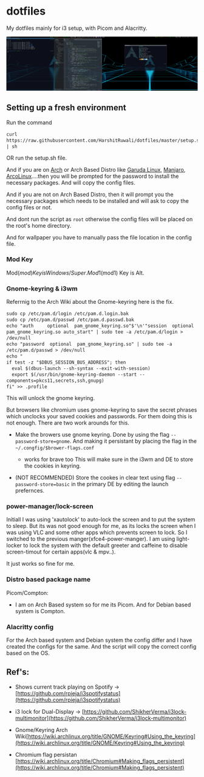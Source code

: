 # dotfiles

My dotfiles mainly for i3 setup, with Picom and Alacritty. 


![desktop-env-i3](./images/display.png)


## Setting up a fresh environment 

Run the command
```
curl https://raw.githubusercontent.com/HarshitRuwali/dotfiles/master/setup.sh | sh
```

OR run the setup.sh file.  

And if you are on [Arch](https://archlinux.org/) or Arch Based Distro like [Garuda Linux](https://garudalinux.org/), [Manjaro](https://manjaro.org/), [ArcoLinux](https://arcolinux.com/)....then you will be prompted for the password to install the necessary packages. And will copy the config files. 

And if you are not on Arch Based Distro, then it will prompt you the necessary packages which needs to be installed and will ask to copy the config files or not.

And dont run the script as `root` otherwise the config files will be placed on the root's home directory.

And for wallpaper you have to manually pass the file location in the config file.

### Mod Key

Mod($mod) Key is Windows/Super.
Mod1($mod1) Key is Alt.

### Gnome-keyring & i3wm

Referrnig to the Arch Wiki about the Gnome-keyring here is the fix.

```
sudo cp /etc/pam.d/login /etc/pam.d.login.bak
sudo cp /etc/pam.d/passwd /etc/pam.d.passwd.bak
echo "auth     optional  pam_gnome_keyring.so"$'\n'"session  optional  pam_gnome_keyring.so auto_start" | sudo tee -a /etc/pam.d/login > /dev/null
echo "password  optional  pam_gnome_keyring.so" | sudo tee -a /etc/pam.d/passwd > /dev/null
echo "
if test -z "$DBUS_SESSION_BUS_ADDRESS"; then
  eval $(dbus-launch --sh-syntax --exit-with-session)
  export $(/usr/bin/gnome-keyring-daemon --start --components=pkcs11,secrets,ssh,gnupg)
fi" >> .profile
```

This will unlock the gnome keyring. 

But browsers like chromium uses gnome-keyring to save the secret phrases which unclocks your saved cookies and passwords. 
For them doing this is not enough. There are two work arounds for this. 
  - Make the browers use gnome keyring. Done by using the flag `--password-store=gnome`. And making it persistant by placing the flag in the `~/.congfig/$brower-flags.conf` 
    - works for brave too
  This will make sure in the i3wm and DE to store the cookies in keyring.   

  - (NOT RECOMMENDED) Store the cookes in clear text using flag `--password-store=basic` in the primary DE by editing the launch prefernces. 
 

### power-manager/lock-screen

Initiall I was using 'xautolock' to auto-lock the screen and to put the system to sleep. But its was not good enough for me, as its locks the screen when I was using VLC and some other apps which prevents screen to lock. So I switched to the previous manger(xfce4-power-manger). 
I am using light-locker to lock the system with the default greeter and caffeine to disable screen-timout for certain apps(vlc & mpv..).

It just works so fine for me.
 
### Distro based package name

Picom/Compton:
 - I am on Arch Based system so for me its Picom. And for Debian based system is Compton.

### Alacritty config

For the Arch based system and Debian system the config differ and I have created the configs for the same. 
And the script will copy the correct config based on the OS.
  

## Ref's:
  - Shows current track playing on Spotify -> [https://github.com/rpieja/i3spotifystatus](https://github.com/rpieja/i3spotifystatus)

  - i3 lock for Dual-Display -> [https://github.com/ShikherVerma/i3lock-multimonitor](https://github.com/ShikherVerma/i3lock-multimonitor)

  - Gnome/Keyring Arch Wiki[https://wiki.archlinux.org/title/GNOME/Keyring#Using_the_keyring](https://wiki.archlinux.org/title/GNOME/Keyring#Using_the_keyring)
  
  - Chromium flag persistan [https://wiki.archlinux.org/title/Chromium#Making_flags_persistent](https://wiki.archlinux.org/title/Chromium#Making_flags_persistent)
